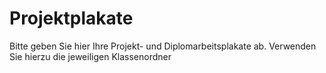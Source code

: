 # Projektplakate

Bitte geben Sie hier Ihre Projekt- und Diplomarbeitsplakate ab.
Verwenden Sie hierzu die jeweiligen Klassenordner

